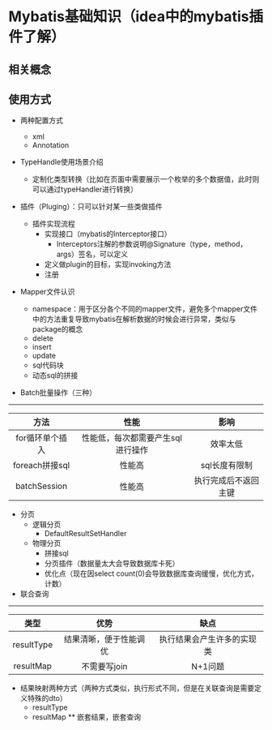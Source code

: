 # Mybatis基础知识（idea中的mybatis插件了解）
##  相关概念
##  使用方式
*   两种配置方式
    +   xml
    +   Annotation   
    
*   TypeHandle使用场景介绍
    +   定制化类型转换（比如在页面中需要展示一个枚举的多个数据值，此时则可以通过typeHandler进行转换）
*   插件（Pluging）：只可以针对某一些类做插件
    *   插件实现流程
        +   实现接口（mybatis的Interceptor接口）
            +   Interceptors注解的参数说明@Signature（type，method，args）签名，可以定义
        +   定义做plugin的目标，实现invoking方法 
        +   注册
*   Mapper文件认识
    +   namespace：用于区分各个不同的mapper文件，避免多个mapper文件中的方法重复导致mybatis在解析数据的时候会进行异常，类似与package的概念
    +   delete
    +   insert
    +   update
    +   sql代码块
    +   动态sql的拼接
*   Batch批量操作（三种）
 ---------------
 |方法|性能|影响|
 |:---:|:---:|:---:|
 |for循环单个插入|性能低，每次都需要产生sql进行操作|效率太低|
 |foreach拼接sql|性能高|sql长度有限制|
 |batchSession|性能高|执行完成后不返回主键|
*   分页
    +   逻辑分页
        +   DefaultResultSetHandler
    +   物理分页
        +   拼接sql
        +   分页插件（数据量太大会导致数据库卡死）
        +   优化点（现在因select count(0)会导致数据库查询缓慢，优化方式，计数）
*   联合查询
----------------

|类型|优势|缺点|
|:---:|:---:|:---:|
|resultType|结果清晰，便于性能调优|执行结果会产生许多的实现类|
|resultMap|不需要写join|N+1问题|
*   结果映射两种方式（两种方式类似，执行形式不同，但是在关联查询是需要定义特殊的dto）
    +   resultType
    +   resultMap
**   嵌套结果，嵌套查询






     